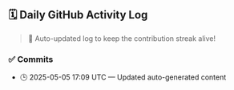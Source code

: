 ## 🗓️ Daily GitHub Activity Log

> 🤖 Auto-updated log to keep the contribution streak alive!

### ✅ Commits

- 🕒 2025-05-05 17:09 UTC — Updated auto-generated content

